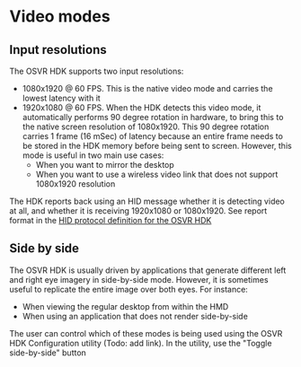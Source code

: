 # Video modes
## Input resolutions
The OSVR HDK supports two input resolutions:
- 1080x1920 @ 60 FPS. This is the native video mode and carries the lowest latency with it
- 1920x1080 @ 60 FPS. When the HDK detects this video mode, it automatically performs 90 degree rotation in hardware, to bring this to the native screen resolution of 1080x1920. This 90 degree rotation carries 1 frame (16 mSec) of latency because an entire frame needs to be stored in the HDK memory before being sent to screen. However, this mode is useful in two main use cases:
  - When you want to mirror the desktop
  - When you want to use a wireless video link that does not support 1080x1920 resolution

The HDK reports back using an HID message whether it is detecting video at all, and whether it is receiving 1920x1080 or 1080x1920. See report format in the [HID protocol definition for the OSVR HDK](https://github.com/OSVR/OSVR-Docs/blob/master/Troubleshooting/DeviceSpecific.md)

## Side by side
The OSVR HDK is usually driven by applications that generate different left and right eye imagery in side-by-side mode. However, it is sometimes useful to replicate the entire image over both eyes. For instance:
  - When viewing the regular desktop from within the HMD
  - When using an application that does not render side-by-side

The user can control which of these modes is being used using the OSVR HDK Configuration utility (Todo: add link). In the utility, use the "Toggle side-by-side" button
